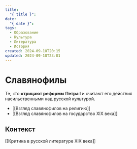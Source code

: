 ```yaml
---
title:
  "{ title }": 
date:
  "{ date }": 
tags:
  - Образование
  - Культура
  - Литература
  - История
created: 2024-09-18T20:15
updated: 2024-09-18T23:01
---
```

# Славянофилы

 Те, кто **отрицают реформы Петра I** и считают его действия насильственными над русской культурой.

- [[Взгляд славянофилов на религию]]
- [[Взгляд славянофилов на государство XIX века]]
## Контекст
[[Критика в русской литературе XIX века]]
